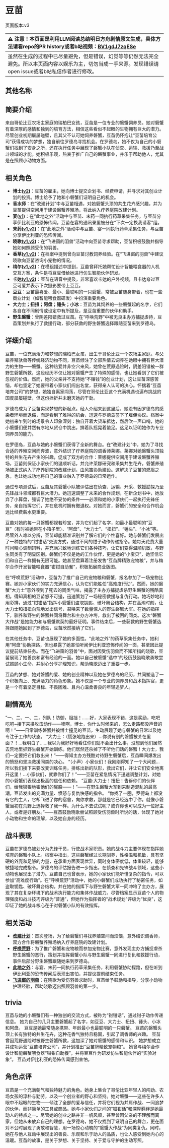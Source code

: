 # 豆苗
页面版本:v3
 

| :warning: 注意！本页面是利用LLM阅读总结明日方舟剧情原文生成，具体方法请看repo的PR history或者b站视频：[BV1gdJ7zqESe](https://www.bilibili.com/video/BV1gdJ7zqESe/)         |
|:----------------------------|
| 虽然在生成的过程中已尽量避免，但是错误，幻觉等等仍然无法完全避免。所以本页面内容以娱乐为主，切勿当成一手来源。发现错误请open issue或者b站私信作者进行修改。|



## 其他名称

## 简要介绍
来自哥伦比亚农场主家庭的瑞柏巴女孩，豆苗是一位专业的磐蟹饲养员。她对磐蟹有着深厚的感情和独到的培育方法，相信这些看似不起眼的生物拥有巨大的潜力。尽管创业初期屡屡碰壁，且其父不认可她饲养磐蟹，豆苗仍怀抱让“豆苗培育公司”获得成功的梦想，独自前往罗德岛寻找机会。在罗德岛，她不仅为自己的小磐蟹们找到了安身之所，还在执行任务中展现了磐蟹小队在侦查、运输、救援乃至战斗领域的才能。她积极乐观，热衷于推广自己的磐蟹事业，并乐于帮助他人，尤其是在照顾小动物方面。
## 相关角色
-   **博士([v2](extended_char_bo_shi.md))**：豆苗的雇主，她向博士提交企划书、经费申请，并寻求对其创业计划的投资。博士给予了她和小磐蟹们证明自己的机会。
-   **香水师**：在“改建计划”中与豆苗相遇，对她磐蟹头顶的共生花卉感兴趣，并为豆苗提供空间用于建设磐蟹养殖场，将此纳入疗养庭院改建计划。
-   **宴([v1](../chars/char_337_utage.md))**：在“此地之外”活动中与豆苗、末药一同执行药草采集任务，与豆苗分享伊比利亚的恐怖传闻。豆苗在宴的通讯录里被分在“下次一定换我请客”组。
-   **末药([v1](../chars/char_117_myrrh.md),[v2](char_117_myrrh.md))**：在“此地之外”活动中与豆苗、宴一同执行药草采集任务，与豆苗分享伊比利亚的恐怖传闻。
-   **晓歌([v1](../chars/char_497_ctable.md),[v2](char_497_ctable.md))**：在“飞进窗的羽兽”活动中向豆苗寻求帮助，豆苗积极鼓励并指导她如何照顾受伤的羽兽。
-   **香草([v1](../chars/char_240_wyvern.md),[v2](char_240_wyvern.md))**：在档案中提到曾向豆苗讨教饲养经验。在“飞进窗的羽兽”中建议晓歌向豆苗咨询小宠物的情况。
-   **梅尔([v1](../chars/char_242_otter.md),[v2](char_242_otter.md))**：在模组描述中提到，豆苗曾拜托她帮忙设计智能喂食器的人机交互方案，条件是将豆豆借给她进行仿生智能伙伴研发。
-   **卡达([v1](../chars/char_328_cammou.md),[v2](char_328_cammou.md))**：豆苗在语音中提及，非常喜欢卡达的户外视频，且卡达夸过豆豆可爱并表示下次摄影要带上豆豆。
-   **豆豆**：豆苗最喜爱、最小、最聪明的一只磐蟹，常被豆苗随身带着，也在一些商业计划（如智能喂食器研发）中扮演重要角色。
-   **大力士；扭扭；阿盘；锤头；小冰**：豆苗为其饲养的一些磐蟹起的名字，它们各自在不同剧情或设定中有所提及，是豆苗重要的伙伴和助手。
-   **野生磐蟹**：曾阴差阳错救过豆苗。在“呼唤荒野”中被无良主办方捕捉虐待，豆苗策划并执行了救援行动，部分获救的野生磐蟹选择跟随豆苗来到罗德岛。
## 详细介绍
豆苗，一位充满活力和梦想的瑞柏巴女孩，出生于哥伦比亚一个农场主家庭。与父辈养殖驮兽等传统经济动物不同，豆苗倾注了全部热情去饲养在她眼中拥有巨大潜力的生物——磐蟹。这种热爱并非空穴来风，她曾在荒原遇险时，阴差阳错被一群野生磐蟹所救，这段经历不仅让她对磐蟹产生了特殊的感情，也让她看到了它们被忽视的价值。然而，她的父亲并不支持她“不赚钱”的创业计划，这让豆苗深感苦恼，却也坚定了她要带着小家伙们闯出名堂，获得亲人认可的决心。怀揣着“豆苗培育公司”的梦想，她独自离家闯荡，尽管在哥伦比亚这个充满机遇也遍布挑战的国度屡屡碰壁，但这份挫折并未磨灭她的干劲。

罗德岛成为了豆苗实现梦想的新起点。经人介绍来到这里后，她没有因罗德岛的感染者环境而退缩，而是看到了难得的机会，迅速与罗德岛签下了雇佣协议。档案中她初来乍到时的场景令人印象深刻：独自开着大货车抵达，然后吹一声口哨，她的小磐蟹们便井然有序地从货仓中跳出，排着队摇晃着螯足。这足以证明她作为专业饲养员的能力。

在罗德岛，豆苗与她的小磐蟹们获得了全新的舞台。在“改建计划”中，她为了寻找合适的养殖空间而奔波，意外结识了疗养庭院的调香师莱娜。莱娜对她磐蟹头顶独特的共生花卉产生的兴趣，促成了双方的合作：莱娜提供空间用于建设磐蟹养殖场，豆苗则保证小家伙们的温顺听话，并允许莱娜研究和采集共生花卉。磐蟹养殖场被正式纳入了疗养庭院的改建计划，由风笛协助建设。这解决了豆苗的燃眉之急，也让她成功地将自己的事业融入了罗德岛的日常运作。

通过专项测试后，豆苗及其磐蟹小队被评估出在侦查、运输、开采、救援勘探乃至先锋战斗领域都有巨大潜力。她迅速调整了未来的合作规划，在新企划书中，她放弃了小算盘，强调了她绝不妥协的条件——必须和她的小家伙们一起执行先锋任务，亲自指挥它们，并在危机时拥有撤退权。对她而言，磐蟹们的安全和合作机会远比经费薪水更重要。

豆苗对她的每一只磐蟹都视若珍宝，并为它们起了名字，如最小最聪明的“豆豆”（有时被她带在小箱子里）、“阿盘”、“大力士”、“扭扭”、“锤头”、“小冰”等。尽管外人难以分辨，豆苗却能精准识别并了解它们的个性喜好。她与磐蟹们发展出了一种独特的“钳钳话”交流方式，通过不同的钳子动作传递指令。她每天花费大量时间精心调制饲料，并充满兴致地训练它们各种技巧，让它们变得温顺机敏，与野生同类有了明显区别。磐蟹们不仅是她的工作伙伴，更是她的“小宝贝”，她坚信它们和自己一样拥有无限可能。她甚至盘算着注册发售“豆苗牌精致宠物粮”，并与梅尔合作开发智能喂食器“钳钳自助餐”，积极拓展商业版图。

在“呼唤荒野”活动中，豆苗为了推广自己的宠物粮和磐蟹，报名参加了一场宠物比赛。她对小家伙们的实力充满信心，认为它们能胜任“高难度行动”。然而，她的磐蟹“大力士”意外嗅到了死去的同类气味，揭露了主办方捕捉虐杀野生磐蟹的残酷真相。得知真相的豆苗怒不可遏，迅速策划了一场秘密救援与复仇行动。她巧妙地利用彩排，通过“钳钳话”指挥小磐蟹们盗取钥匙、破坏舞台结构，并在高潮时刻，让大力士和扭扭向荒地发出信号，召唤来了数量惊人的野生磐蟹大军。在她的指挥下，驯养和野生的磐蟹共同将舞台和主办方冲垮，救出了被困的同类。这次“磐蟹大作战”是她能力和与磐蟹默契的最好证明。事件结束后，一些获救的野生磐蟹选择跟随她回到了罗德岛，豆苗欣然接纳了它们。

在其他任务中，豆苗也展现了她的多面性。“此地之外”的药草采集任务中，她利用“阿盘”协助探路，但也暴露了她害怕听闻伊比利亚恐怖传闻的一面，甚至因此提议提前结束任务。而在“飞进窗的羽兽”中，面对因受伤羽兽而不知所措的晓歌，豆苗展现了她善良和富有经验的一面。她以自己被磐蟹“选中”的经历鼓励晓歌勇敢尝试照顾小生命，并耐心分享护理知识，帮助晓歌迈出了重要一步。

豆苗的梦想、她对磐蟹的爱、她的创业精神以及她在罗德岛的经历，共同塑造了一个积极向上、充满活力的角色形象。她不仅是一个专业的饲养员和战术指挥官，更是一个有着坚定目标、不畏困难、且内心温柔善良的年轻追梦人。
## 剧情高光
“一、二、一、二，列队！防御，阻挡！......好，大家表现不错，这是奖励，吃吧吃吧~接下来换攻击动作——哇啊，博士，你什么时候来的，怎么走路都没声音的啊！”——日常训练磐蟹并被博士撞见的豆苗，生动展现了她与磐蟹的日常以及她专注于工作的状态。
“大力士：（慌张地跑出来）...你说有别的磐蟹被关在里面？！...我明白了......我以为我好好地看住你们就不会出什么事，没想到他们居然去荒地里抓野生磐蟹开始训练。他们居然还杀掉了不听他们话的磐蟹！大力士，我们一定要把它们救出来！”——得知主办方残酷对待野生磐蟹后，豆苗瞬间爆发出的愤怒和坚决救援同类的决心。
“（小声）小家伙们！我刚刚得知了一个大问题...所以我们接下来要改变训练任务，排练出新的队形，救出它们，并让它们安全地离开这里！...小家伙们，就靠你们了！”——豆苗在紧急情况下迅速调整计划，对她的小磐蟹们表现出极高的信任和依赖。
“豆苗:大力士！扭扭！告诉你们的伙伴们，给我狠狠地钳他们的屁股——！”——在野生磐蟹大军到来制造混乱的最高潮，豆苗发出的充满力量、愤怒与复仇快感的指令。
“你找了一圈，罗德岛上都没有它的主人，它却飞进了你的宿舍，向你求救，那就是它已经选中了你。就像小磐蟹当初在荒野上选择救了我一样。为什么不去试试呢？或许你也可以成为一位好主人，或者是好朋友。”——豆苗鼓励晓歌尝试照顾受伤羽兽时所说的话，体现了她对小动物和生命的理解，以及她自身的经历。
## 战斗表现
豆苗在罗德岛被划分为先锋干员，行使战术家职责。她的战斗力主要体现在指挥她培育的磐蟹小队上。档案中指出，这些磐蟹经过长期驯养，性格温和机敏，具有坚硬的外壳和足够的力量，在承重方面表现优异，同时身体密度低，体重较轻，能够敏捷地完成指令。罗德岛的评估报告进一步指出，在侦查和先锋战斗领域，这些小动物也展现出了潜力。豆苗自己也曾表示，她的小家伙们能听懂复杂的指令，可以参加“高难度行动”。在“呼唤荒野”活动中，她的小磐蟹们成功执行了秘密任务，如盗取钥匙、破坏舞台结构，并在她的指挥下与野生磐蟹大军一同冲垮了主办方，展现了其在复杂环境下的战术执行能力和集体作战威力。尽管档案显示豆苗个人的物理强度和战斗技巧评级为“普通”，但她作为指挥者的“战术规划”评级为“优良”，这印证了她的战斗核心在于对磐蟹小队的有效指挥。
## 相关活动
-   **[改建计划](../stories/story_flower_set_1.md)**：首次登场，为了给磐蟹们寻找养殖空间而烦恼，意外结识调香师，双方合作将磐蟹养殖场纳入疗养庭院的改建计划。
-   **[呼唤荒野](../stories/story_bstalk_set_1.md)**：为了推广磐蟹和宠物粮而参加宠物比赛，意外发现主办方捕捉虐杀野生磐蟹的恶行，策划并指挥磐蟹小队与野生磐蟹一同进行复仇和救援行动，事件后部分野生磐蟹跟随她来到罗德岛。
-   **[此地之外](../stories/act15d5.md)**：与宴、末药一同执行药草采集任务，利用磐蟹协助探路，但在听到伊比利亚的恐怖传闻后表现出害怕，并提议提前结束任务。
-   **[飞进窗的羽兽](../stories/story_ctable_set_1.md)**：在晓歌为受伤羽兽求助时，豆苗给予鼓励和指导，分享小动物护理经验，帮助晓歌迈出照顾羽兽的第一步。
## trivia
豆苗与她的小磐蟹们有一种独创的交流方式，被称为“钳钳话”，通过钳子动作传递信息。
她为自己的几只主要磐蟹起了名字，如豆豆、大力士、扭扭、锤头、小冰和阿盘。
豆豆是她最常随身携带、年龄最小也最聪明的一只磐蟹。
豆苗的磐蟹头顶上长有独特的共生花卉，这种花香气独特且稳固，引起了调香师的兴趣。
豆苗曾因荒野遇险时被野生磐蟹所救，这加深了她对磐蟹的感情和认识。
她梦想成立并成功运营“豆苗培育公司”，并计划推出“豆苗牌精致宠物粮”。
她曾与梅尔合作设计智能磐蟹喂食器“钳钳自助餐”，并将豆豆作为研发仿生智能伙伴的“实验对象”。
豆苗对伊比利亚的恐怖传闻感到害怕。
## 角色点评
豆苗是一个充满朝气和独特魅力的角色。她身上集合了哥伦比亚年轻人的闯劲、农场女孩的淳朴与勤劳，以及一个创业者的野心和坚持。她对磐蟹——这些在许多人眼中不起眼的生物——倾注了全部的爱与信任，并将它们视为并肩作战、一同追梦的伙伴，而非简单的工具或商品。她与小家伙们之间的“钳钳话”和深厚羁绊是她最动人的特点之一。尽管她的创业之路并非一帆风顺，甚至曾因父亲的不理解而离家，但她从未放弃自己的理想。在罗德岛，她不仅找到了证明自己的舞台，更在面对不公时展现了勇敢和智慧，用一场惊心动魄的“磐蟹大作战”为同类复仇。同时，她在与他人互动中展现出的善良、乐观和乐于助人的品质，也让人感受到她内心的温暖。豆苗的故事，是关于梦想、关于坚持、关于爱与守护的生动写照。
